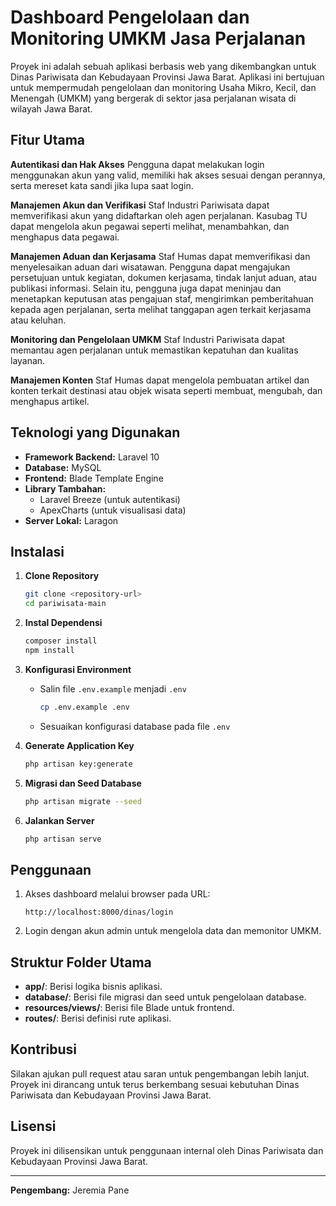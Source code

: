# Dashboard Pengelolaan dan Monitoring UMKM Jasa Perjalanan

Proyek ini adalah sebuah aplikasi berbasis web yang dikembangkan untuk Dinas Pariwisata dan Kebudayaan Provinsi Jawa Barat. Aplikasi ini bertujuan untuk mempermudah pengelolaan dan monitoring Usaha Mikro, Kecil, dan Menengah (UMKM) yang bergerak di sektor jasa perjalanan wisata di wilayah Jawa Barat.

## Fitur Utama

**Autentikasi dan Hak Akses**
Pengguna dapat melakukan login menggunakan akun yang valid, memiliki hak akses sesuai dengan perannya, serta mereset kata sandi jika lupa saat login.

**Manajemen Akun dan Verifikasi**
Staf Industri Pariwisata dapat memverifikasi akun yang didaftarkan oleh agen perjalanan. Kasubag TU dapat mengelola akun pegawai seperti melihat, menambahkan, dan menghapus data pegawai.

**Manajemen Aduan dan Kerjasama**
Staf Humas dapat memverifikasi dan menyelesaikan aduan dari wisatawan. Pengguna dapat mengajukan persetujuan untuk kegiatan, dokumen kerjasama, tindak lanjut aduan, atau publikasi informasi. Selain itu, pengguna juga dapat meninjau dan menetapkan keputusan atas pengajuan staf, mengirimkan pemberitahuan kepada agen perjalanan, serta melihat tanggapan agen terkait kerjasama atau keluhan.

**Monitoring dan Pengelolaan UMKM**
Staf Industri Pariwisata dapat memantau agen perjalanan untuk memastikan kepatuhan dan kualitas layanan.

**Manajemen Konten**
Staf Humas dapat mengelola pembuatan artikel dan konten terkait destinasi atau objek wisata seperti membuat, mengubah, dan menghapus artikel.

## Teknologi yang Digunakan

-   **Framework Backend:** Laravel 10
-   **Database:** MySQL
-   **Frontend:** Blade Template Engine
-   **Library Tambahan:**
    -   Laravel Breeze (untuk autentikasi)
    -   ApexCharts (untuk visualisasi data)
-   **Server Lokal:** Laragon

## Instalasi

1. **Clone Repository**

    ```bash
    git clone <repository-url>
    cd pariwisata-main
    ```

2. **Instal Dependensi**

    ```bash
    composer install
    npm install
    ```

3. **Konfigurasi Environment**

    - Salin file `.env.example` menjadi `.env`
        ```bash
        cp .env.example .env
        ```
    - Sesuaikan konfigurasi database pada file `.env`

4. **Generate Application Key**

    ```bash
    php artisan key:generate
    ```

5. **Migrasi dan Seed Database**

    ```bash
    php artisan migrate --seed
    ```

6. **Jalankan Server**
    ```bash
    php artisan serve
    ```

## Penggunaan

1. Akses dashboard melalui browser pada URL:
    ```
    http://localhost:8000/dinas/login
    ```
2. Login dengan akun admin untuk mengelola data dan memonitor UMKM.

## Struktur Folder Utama

-   **app/**: Berisi logika bisnis aplikasi.
-   **database/**: Berisi file migrasi dan seed untuk pengelolaan database.
-   **resources/views/**: Berisi file Blade untuk frontend.
-   **routes/**: Berisi definisi rute aplikasi.

## Kontribusi

Silakan ajukan pull request atau saran untuk pengembangan lebih lanjut. Proyek ini dirancang untuk terus berkembang sesuai kebutuhan Dinas Pariwisata dan Kebudayaan Provinsi Jawa Barat.

## Lisensi

Proyek ini dilisensikan untuk penggunaan internal oleh Dinas Pariwisata dan Kebudayaan Provinsi Jawa Barat.

---

**Pengembang:** Jeremia Pane

